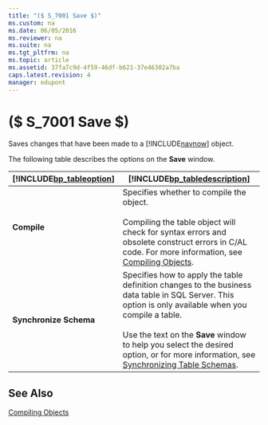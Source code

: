 ```yaml
---
title: "($ S_7001 Save $)"
ms.custom: na
ms.date: 06/05/2016
ms.reviewer: na
ms.suite: na
ms.tgt_pltfrm: na
ms.topic: article
ms.assetid: 37fa7c9d-4f59-46df-b621-37e46302a7ba
caps.latest.revision: 4
manager: edupont
---
```

# ($ S_7001 Save $)
Saves changes that have been made to a [!INCLUDE[navnow](../dynamics-nav/includes/navnow_md.md)] object.  
  
 The following table describes the options on the **Save** window.  
  
|[!INCLUDE[bp_tableoption](../dynamics-nav/includes/bp_tableoption_md.md)]|[!INCLUDE[bp_tabledescription](../dynamics-nav/includes/bp_tabledescription_md.md)]|  
|----------------------------------|---------------------------------------|  
|**Compile**|Specifies whether to compile the object.<br /><br /> Compiling the table object will check for syntax errors and obsolete construct errors in C\/AL code. For more information, see [Compiling Objects](../dynamics-nav/Compiling-Objects.md).|  
|**Synchronize Schema**|Specifies how to apply the table definition changes to the business data table in SQL Server. This option is only available when you compile a table.<br /><br /> Use the text on the **Save** window to help you select the desired option, or for more information, see [Synchronizing Table Schemas](../dynamics-nav/Synchronizing-Table-Schemas.md).|  
  
## See Also  
 [Compiling Objects](../dynamics-nav/Compiling-Objects.md)